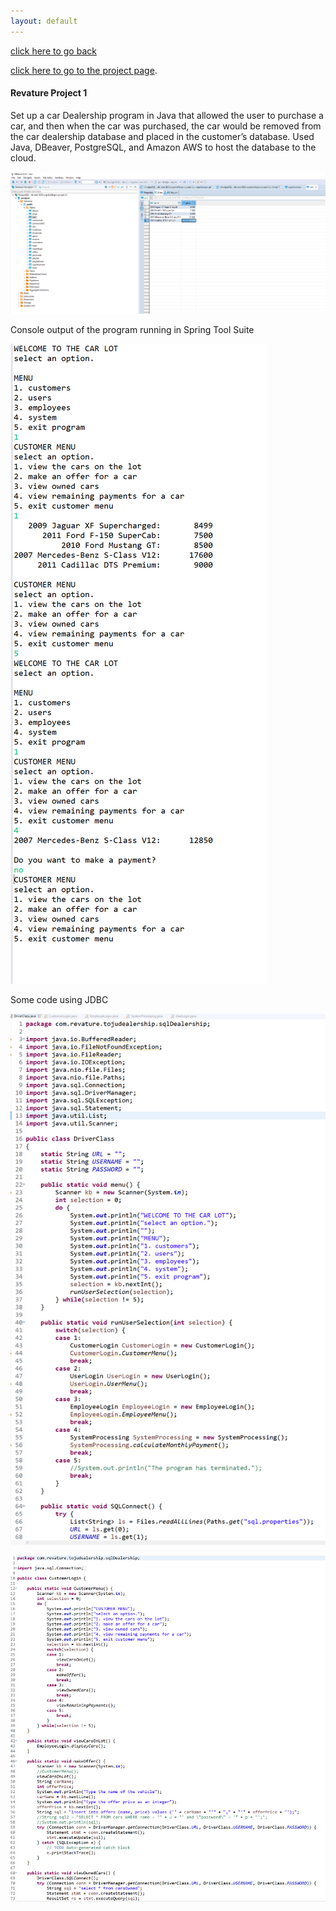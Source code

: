 ```yaml
---
layout: default
---
```


[click here to go back](./)

[click here to go to the project page](https://github.com/tojumikie/SQL-Car-Dealership).

#### Revature Project 1

Set up a car Dealership program in Java that allowed the user to purchase a car, and then when the car was purchased, the car would be removed from the car dealership database and placed in the customer’s database. Used Java, DBeaver, PostgreSQL, and Amazon AWS to host the database to the cloud.

![databaseTable](./1_databaseTable.png)

Console output of the program running in Spring Tool Suite

![consoleOutput](./1_STSConsole.png)

Some code using JDBC

![userLogin](./1_userLogin.png)

![statements](./1_ready.png)
